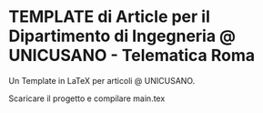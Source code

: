 # TEMPLATE di Article per il Dipartimento di Ingegneria @ UNICUSANO - Telematica Roma
Un Template in LaTeX per articoli @ UNICUSANO.

Scaricare il progetto e compilare main.tex
